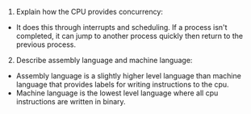 <!-- Answers to the Short Answer Essay Questions go here -->

1. Explain how the CPU provides concurrency:
- It does this through interrupts and scheduling. If a process isn't completed, it can jump to another process quickly then return to the previous process.

2. Describe assembly language and machine language:
- Assembly language is a slightly higher level language than machine language that provides labels for writing instructions to the cpu.
- Machine language is the lowest level language where all cpu instructions are written in binary.

